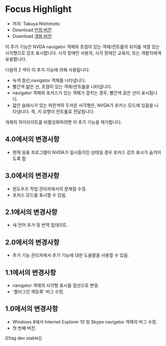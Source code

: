 # Focus Highlight #

* 저자: Takuya Nishimoto
* Download [안정 버전][2]
* Download [개발 버전][1]

이 추가 기능은 NVDA navigator 객체와 초점이 있는 객체/컨트롤의 위치를 색깔 있는 사각형으로 강조 표시합니다. 시각 장애인
사용자, 시각 장애인 교육자, 또는 개발자에게 유용합니다.

다음의 2 색이 이 추가 기능에 의해 사용됩니다:

* 녹색 점선,navigator 객체를 나타냅니다.
* 빨간색 얇은 선, 초점이 있는 객체/콘트롤을 나타냅니다.
*  navigator 객체와 포커스가 있는 객체가 겹치는 경우, 빨간색 굵은 선이 표시됩니다.
* 얇은 슬래시가 있는 파란색의 두꺼운 사각형은, NVDA가 포커스 모드에 있음을 나타냅니다. 즉, 키 유형이 컨트롤로 전달됩니다.

개체의 하이라이트를 비활성화하려면 이 추가 기능을 제거합니다.

## 4.0에서의 변경사항 ##

* 현재 응용 프로그램이 NVDA가 일시중지인 상태일 경우 포커스 강조 표시가 숨겨지도록 함

## 3.0에서의 변경사항 ##

* 윈도우즈 작업 관리자에서의 문제점 수정.
* 포커스 모드를 표시할 수 있음.

## 2.1에서의 변경사항 ##

* 새 언어 추가 및 번역 업데이트.

## 2.0에서의 변경사항 ##

* 추가 기능 관리자에서 추가 기능에 대한 도움말을 사용할 수 있음.

## 1.1에서의 변경사항 ##

* navigator 객체의 사각형 표시를 점선으로 변경.
* '플러그인 제등록' 버그 수정.

## 1.0에서의 변경사항 ##

* Windows 8에서 Internet Explorer 10 및 Skype navigator 객체의 버그 수정.
* 첫 번째 버전.


[[!tag dev stable]]

[1]: http://addons.nvda-project.org/files/get.php?file=fh-dev

[2]: http://addons.nvda-project.org/files/get.php?file=fh

